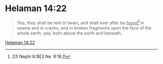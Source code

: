 # Helaman 14:22

> Yea, they shall be rent in twain, and shall ever after be <u>found</u>[^a] in seams and in cracks, and in broken fragments upon the face of the whole earth, yea, both above the earth and beneath.

[Helaman 14:22](https://www.churchofjesuschrist.org/study/scriptures/bofm/hel/14?lang=eng&id=p22#p22)


[^a]: [[3 Nephi 8.18|3 Ne. 8:18.]]
